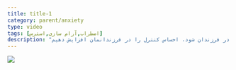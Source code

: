 ```yaml
---
title: title-1
category: parent/anxiety
type: video
tags: [اضطراب,آرام سازی,استرس]
description: "عدم پیش‌بینی پذیری شرایط می‌تواند باعث افزایش اضطراب در فرزندان شود، احساس کنترل را در فرزندانمان افزایش دهیم"
---
```


[![](../../static/images/anxiety-corona-cover.webp)](../../static/videos/anxiety-corona.mp4)